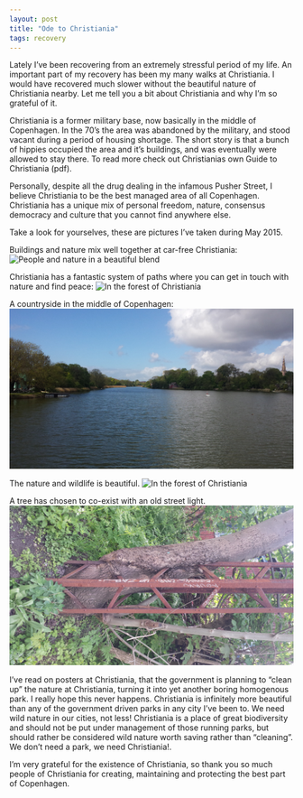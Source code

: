 ```yaml
---
layout: post
title: "Ode to Christiania"
tags: recovery
---
```


Lately I’ve been recovering from an extremely stressful period of my life. An important part of my recovery has been my many walks at Christiania. I would have recovered much slower without the beautiful nature of Christiania nearby. Let me tell you a bit about Christiania and why I’m so grateful of it.

Christiania is a former military base, now basically in the middle of Copenhagen. In the 70’s the area was abandoned by the military, and stood vacant during a period of housing shortage. The short story is that a bunch of hippies occupied the area and it’s buildings, and was eventually were allowed to stay there. To read more check out Christianias own Guide to Christiania (pdf).

Personally, despite all the drug dealing in the infamous Pusher Street, I believe Christiania to be the best managed area of all Copenhagen. Christiania has a unique mix of personal freedom, nature, consensus democracy and culture that you cannot find anywhere else.

Take a look for yourselves, these are pictures I’ve taken during May 2015.

Buildings and nature mix well together at car-free Christiania:
![People and nature in a beautiful blend](/images/Christiania01.jpg)

Christiania has a fantastic system of paths where you can get in touch with nature and find peace:
![In the forest of Christiania](/images/Christiania02.jpg)

A countryside in the middle of Copenhagen:
![The lake of Christiania](/images/Christiania03.jpg)

The nature and wildlife is beautiful.
![In the forest of Christiania](/images/Christiania04.jpg)

A tree has chosen to co-exist with an old street light.
![Street light tree take over](/images/Christiania05.jpg)

I’ve read on posters at Christiania, that the government is planning to “clean up” the nature at Christiania, turning it into yet another boring homogenous park. I really hope this never happens. Christiania is infinitely more beautiful than any of the government driven parks in any city I’ve been to. We need wild nature in our cities, not less! Christiania is a place of great biodiversity and should not be put under management of those running parks, but should rather be considered wild nature worth saving rather than “cleaning”. We don’t need a park, we need Christiania!.

I’m very grateful for the existence of Christiania, so thank you so much people of Christiania for creating, maintaining and protecting the best part of Copenhagen.
